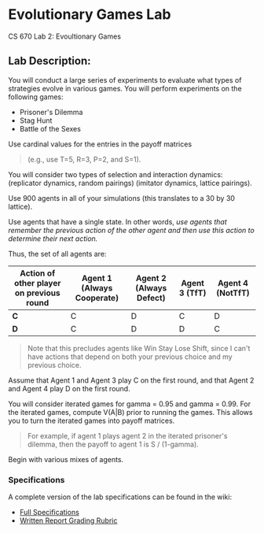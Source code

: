 # Evolutionary Games Lab
CS 670 Lab 2: Evoultionary Games

## Lab Description:
You will conduct a large series of experiments to evaluate what types of strategies evolve in various games. You will perform experiments on the following games:

- Prisoner's Dilemma
- Stag Hunt
- Battle of the Sexes

Use cardinal values for the entries in the payoff matrices 
> (e.g., use T=5, R=3, P=2, and S=1).

You will consider two types of selection and interaction dynamics: (replicator dynamics, random pairings) (imitator dynamics, lattice pairings).
 
 Use 900 agents in all of your simulations (this translates to a 30 by 30 lattice).

Use agents that have a single state. In other words, *use agents that remember the previous action of the other agent and then use this action to determine their next action.*

Thus, the set of all agents are:

| Action of other player on previous round |Agent 1 (Always Cooperate) | Agent 2 (Always Defect) |	Agent 3 (TfT) |	Agent 4 (NotTfT) |
| --- |---| ---| --- | --- |
| **C** |	C |	D |	C |	D |
| **D** |	C |	D |	D |	C |

> Note that this precludes agents like Win Stay Lose Shift, since I can't have actions that depend on both your previous choice and my previous choice.

Assume that Agent 1 and Agent 3 play C on the first round, and that Agent 2 and Agent 4 play D on the first round.

You will consider iterated games for gamma = 0.95 and gamma = 0.99. For the iterated games, compute V(A|B) prior to running the games. This allows you to turn the iterated games into payoff matrices.

> For example, if agent 1 plays agent 2 in the iterated prisoner's dilemma, then the payoff to agent 1 is S / (1-gamma).

Begin with various mixes of agents.

### Specifications
A complete version of the lab specifications can be found in the wiki:
- [Full Specifications](https://github.com/lwthatcher/Evolutionary-Games-Lab/wiki/Lab-Specs)
- [Written Report Grading Rubric](https://github.com/lwthatcher/Evolutionary-Games-Lab/wiki/Rubric)
